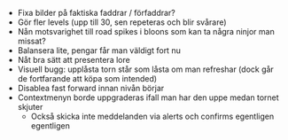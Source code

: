 - Fixa bilder på faktiska faddrar / förfaddrar?
- Gör fler levels (upp till 30, sen repeteras och blir svårare)
- Nån motsvarighet till road spikes i bloons som kan ta några ninjor man missat?
- Balansera lite, pengar får man väldigt fort nu
- Nåt bra sätt att presentera lore
- Visuell bugg: upplåsta torn står som låsta om man refreshar (dock går de fortfarande att köpa som intended)
- Disablea fast forward innan nivån börjar
- Contextmenyn borde uppgraderas ifall man har den uppe medan tornet skjuter
    - Också skicka inte meddelanden via alerts och confirms egentligen egentligen